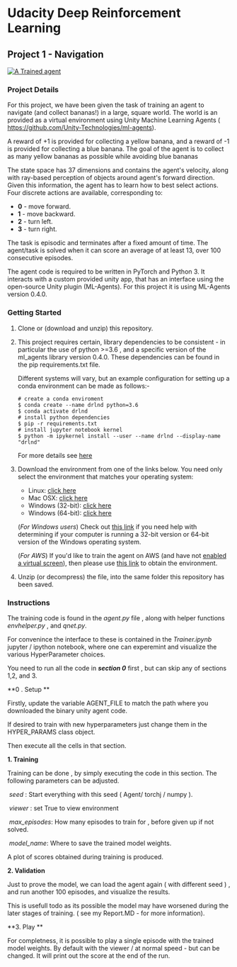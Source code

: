 # Udacity  Deep Reinforcement Learning


## Project 1 - Navigation

[![A Trained agent](https://img.youtube.com/vi/AiWIgRDte3Q/default.jpg)](https://www.youtube.com/watch?v=AiWIgRDte3Q)

### Project Details 

For this project, we have been given the task of training an agent to navigate (and collect bananas!) in a large, square world. The world is an provided as a virtual environment using Unity Machine Learning Agents ( https://github.com/Unity-Technologies/ml-agents).

A reward of +1 is provided for collecting a yellow banana, and a reward of -1 is provided for collecting a blue banana.  The goal of the agent is to collect as many yellow bananas as possible while avoiding blue bananas  

The state space has 37 dimensions and contains the agent's velocity, along with ray-based perception of objects around agent's forward direction.  Given this information, the agent has to learn how to best select actions.  Four discrete actions are available, corresponding to:

- **0** - move forward.
- **1** - move backward.
- **2** - turn left.
- **3** - turn right.

The task is episodic and terminates after a fixed amount of time. The agent/task is solved when it can score an average of at least 13, over 100 consecutive episodes.

The agent code is required to be written in PyTorch and Python 3. It interacts with a custom provided unity app, that has an interface using the open-source Unity plugin (ML-Agents). For this project it is using ML-Agents version 0.4.0.

### Getting Started

1.  Clone or (download and unzip)  this repository.

2.  This project requires certain, library dependencies to be consistent - in particular the use of python >=3.6 , and a specific version of the ml_agents library version 0.4.0. These dependencies can be found in the pip requirements.txt file. 

    Different systems will vary, but an example configuration for setting up a conda environment  can be made as follows:-

    ```
    # create a conda enviroment 
    $ conda create --name drlnd python=3.6
    $ conda activate drlnd
    # install python dependencies 
    $ pip -r requirements.txt
    # install jupyter notebook kernel 
    $ python -m ipykernel install --user --name drlnd --display-name "drlnd"
    ```
    For more details see [here](https://github.com/udacity/deep-reinforcement-learning#dependencies)

2. Download the environment from one of the links below.  You need only select the environment that matches your operating system:

    - Linux: [click here](https://s3-us-west-1.amazonaws.com/udacity-drlnd/P1/Banana/Banana_Linux.zip)
    - Mac OSX: [click here](https://s3-us-west-1.amazonaws.com/udacity-drlnd/P1/Banana/Banana.app.zip)
    - Windows (32-bit): [click here](https://s3-us-west-1.amazonaws.com/udacity-drlnd/P1/Banana/Banana_Windows_x86.zip)
    - Windows (64-bit): [click here](https://s3-us-west-1.amazonaws.com/udacity-drlnd/P1/Banana/Banana_Windows_x86_64.zip)

    (_For Windows users_) Check out [this link](https://support.microsoft.com/en-us/help/827218/how-to-determine-whether-a-computer-is-running-a-32-bit-version-or-64) if you need help with determining if your computer is running a 32-bit version or 64-bit version of the Windows operating system.

    (_For AWS_) If you'd like to train the agent on AWS (and have not [enabled a virtual screen](https://github.com/Unity-Technologies/ml-agents/blob/master/docs/Training-on-Amazon-Web-Service.md)), then please use [this link](https://s3-us-west-1.amazonaws.com/udacity-drlnd/P1/Banana/Banana_Linux_NoVis.zip) to obtain the environment.

3. Unzip (or decompress) the file, into the same folder this repository has been saved.

### Instructions

The training code is found in the *agent.py* file , along with helper functions *envhelper.py* , and *qnet.py*. 

For convenince the interface to these is contained in the *Trainer.ipynb* jupyter / ipython notebook, where one can experemint and visualize the various HyperParameter choices. 

You need to run all the code in  ***section 0*** first , but can skip any of sections 1,2, and 3.

**0 . Setup **

Firstly, update the variable AGENT_FILE to match the path where you downloaded  the binary unity agent code.

If desired to train with new hyperparameters just change them in the HYPER_PARAMS class object.

Then execute all the cells in that section.

**1. Training** 

Training can be done , by simply executing the code in this section. The following parameters can be adjusted.

​	*seed* :  Start everything with this seed ( Agent/ torchj / numpy ).

​	*viewer* : set True to view environment

​	*max_episodes*: How many episodes to train for , before given up if not solved.

​	*model_name*: Where to save the trained model weights.

A plot of scores obtained during training is produced.

**2. Validation** 

Just to prove the model, we can load the agent again ( with different seed ) , and run another 100 episodes, and visualize the results.

This is usefull todo as its possible the model may have worsened during the later stages of training. ( see my Report.MD - for more information).

**3. Play **

For completness, it is possible to play a single episode with the trained model weights. By default with the viewer / at normal speed - but can be changed. It will print out the score at the end of the run.




